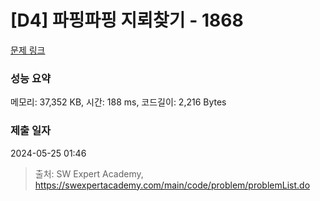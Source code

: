 # [D4] 파핑파핑 지뢰찾기 - 1868 

[문제 링크](https://swexpertacademy.com/main/code/problem/problemDetail.do?contestProbId=AV5LwsHaD1MDFAXc) 

### 성능 요약

메모리: 37,352 KB, 시간: 188 ms, 코드길이: 2,216 Bytes

### 제출 일자

2024-05-25 01:46



> 출처: SW Expert Academy, https://swexpertacademy.com/main/code/problem/problemList.do